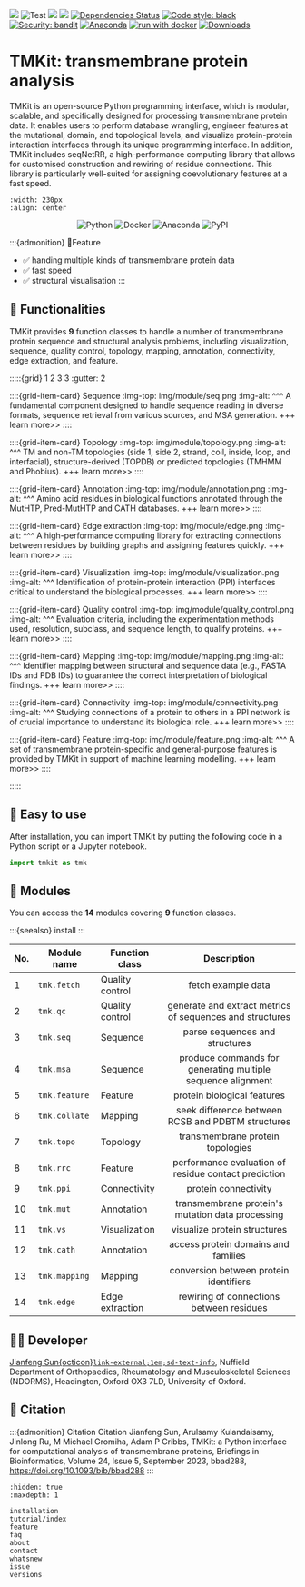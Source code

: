 ![](https://img.shields.io/pypi/v/tmkit?logo=PyPI)
![Test](https://github.com/2003100127/tmkit/actions/workflows/test.yml/badge.svg)
![](https://img.shields.io/badge/last_released-Jul14._2023-green.svg)
![](https://img.shields.io/badge/tmkit-executable-519dd9.svg)
[![Dependencies Status](https://img.shields.io/badge/dependencies-up%20to%20date-brightgreen.svg)](https://github.com/2003100127/tmkit/pulls?utf8=%E2%9C%93&q=is%3Apr%20author%3Aapp%2Fdependabot)
[![Code style: black](https://img.shields.io/badge/code%20style-black-000000.svg)](https://github.com/psf/black)
[![Security: bandit](https://img.shields.io/badge/security-bandit-green.svg)](https://github.com/PyCQA/bandit)
[![Anaconda](https://github.com/2003100127/tmkit/actions/workflows/conda.yml/badge.svg)](https://github.com/2003100127/tmkit/actions/workflows/conda.yml)
[![run with docker](https://img.shields.io/badge/run%20with-Docker-0db7ed?logo=docker)](https://www.docker.com/2003100127/tmkit)
[![Downloads](https://pepy.tech/badge/tmkitx)](https://pepy.tech/project/tmkitx)

# TMKit: transmembrane protein analysis

TMKit is an open-source Python programming interface, which is modular, scalable, and specifically designed for processing transmembrane protein data. It enables users to perform database wrangling, engineer features at the mutational, domain, and topological levels, and visualize protein-protein interaction interfaces through its unique programming interface. In addition, TMKit includes seqNetRR, a high-performance computing library that allows for customised construction and rewiring of residue connections. This library is particularly well-suited for assigning coevolutionary features at a fast speed.

```{image} img/tmkit_logo.png
:width: 230px
:align: center
```

<div align="center">

![Python](https://img.shields.io/badge/-Python-000?&logo=Python)
![Docker](https://img.shields.io/badge/-Docker-000?&logo=Docker)
![Anaconda](https://img.shields.io/badge/-Anaconda-000?&logo=Anaconda)
![PyPI](https://img.shields.io/badge/-PyPI-000?&logo=PyPI)

</div>


:::{admonition} 🌟Feature
* ✅ handing multiple kinds of transmembrane protein data
* ✅ fast speed
* ✅ structural visualisation
:::



## 🔧 **Functionalities**
TMKit provides **9** function classes to handle a number of transmembrane protein sequence and structural analysis problems, including visualization, sequence, quality control, topology, mapping, annotation, connectivity, edge extraction, and feature.

:::::{grid} 1 2 3 3
:gutter: 2

::::{grid-item-card} Sequence
:img-top: img/module/seq.png
:img-alt: 
^^^
A fundamental component designed to handle sequence reading in diverse formats, sequence retrieval from various sources, and MSA generation.
+++
learn more>>
::::

::::{grid-item-card} Topology
:img-top: img/module/topology.png
:img-alt: 
^^^
TM and non-TM topologies (side 1, side 2, strand, coil, inside, loop, and interfacial), structure-derived (TOPDB) or predicted topologies (TMHMM and Phobius).
+++
learn more>>
::::

::::{grid-item-card} Annotation
:img-top: img/module/annotation.png
:img-alt: 
^^^
Amino acid residues in biological functions annotated through the MutHTP, Pred-MutHTP and CATH databases.
+++
learn more>>
::::

::::{grid-item-card} Edge extraction
:img-top: img/module/edge.png
:img-alt: 
^^^
A high-performance computing library for extracting connections between residues by building graphs and assigning features quickly.
+++
learn more>>
::::

::::{grid-item-card} Visualization
:img-top: img/module/visualization.png
:img-alt: 
^^^
Identification of protein-protein interaction (PPI) interfaces critical to understand the biological processes.
+++
learn more>>
::::

::::{grid-item-card} Quality control
:img-top: img/module/quality_control.png
:img-alt: 
^^^
Evaluation criteria, including the experimentation methods used, resolution, subclass, and sequence length, to qualify proteins.
+++
learn more>>
::::

::::{grid-item-card} Mapping
:img-top: img/module/mapping.png
:img-alt: 
^^^
Identifier mapping between structural and sequence data (e.g., FASTA IDs and PDB IDs) to guarantee the correct interpretation of biological findings.
+++
learn more>>
::::

::::{grid-item-card} Connectivity
:img-top: img/module/connectivity.png
:img-alt: 
^^^
Studying connections of a protein to others in a PPI network is of crucial importance to understand its biological role.
+++
learn more>>
::::

::::{grid-item-card} Feature
:img-top: img/module/feature.png
:img-alt: 
^^^
A set of transmembrane protein-specific and general-purpose features is provided by TMKit in support of machine learning modelling.
+++
learn more>>
::::

:::::



## 🎯 **Easy to use**
After installation, you can import TMKit by putting the following code in a Python script or a Jupyter notebook. 
```python
import tmkit as tmk
```



## 📌 **Modules**
You can access the **14** modules covering **9** function classes.

:::{seealso}
install
:::

| No. | Module name   | Function class	 |                         Description                         |
|-----|---------------|-----------------|:-----------------------------------------------------------:|
| 1   | `tmk.fetch`   | Quality control |                     fetch example data                      |
| 2   | `tmk.qc`      | Quality control |  generate and extract metrics of sequences and structures   |
| 3   | `tmk.seq`     | Sequence        |               parse sequences and structures                |
| 4   | `tmk.msa`     | Sequence        | produce commands for generating multiple sequence alignment |
| 5   | `tmk.feature` | Feature         |                	protein biological features                 |
| 6   | `tmk.collate` | Mapping         |      seek difference between RCSB and PDBTM structures      |
| 7   | `tmk.topo`    | Topology        |              transmembrane protein topologies               |
| 8   | `tmk.rrc`     | Feature         |    	performance evaluation of residue contact prediction    |
| 9   | `tmk.ppi`     | Connectivity    |                    	protein connectivity                    |
| 10  | `tmk.mut`     | Annotation      |      	transmembrane protein's mutation data processing      |
| 11  | `tmk.vs`      | Visualization   |                	visualize protein structures                |
| 12  | `tmk.cath`    | Annotation      |             access protein domains and families             |
| 13  | `tmk.mapping` | Mapping         |           	conversion between protein identifiers           |
| 14  | `tmk.edge`    | Edge extraction |          rewiring of connections between residues           |



## 👨‍💻 **Developer**
[Jianfeng Sun{octicon}`link-external;1em;sd-text-info`](https://scholar.google.com/citations?hl=en&user=TfLBR9kAAAAJ&view_op=list_works&sortby=pubdate),  Nuffield Department of Orthopaedics, Rheumatology and Musculoskeletal Sciences (NDORMS), Headington, Oxford OX3 7LD, University of Oxford.



## 📘 **Citation**
:::{admonition} Citation
 Citation Jianfeng Sun, Arulsamy Kulandaisamy, Jinlong Ru, M Michael Gromiha, Adam P Cribbs, TMKit: a Python interface for computational analysis of transmembrane proteins, Briefings in Bioinformatics, Volume 24, Issue 5, September 2023, bbad288, https://doi.org/10.1093/bib/bbad288
:::



```{toctree}
:hidden: true
:maxdepth: 1

installation
tutorial/index
feature
faq
about
contact
whatsnew
issue
versions
```

